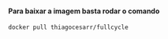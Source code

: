 #### Para baixar a imagem basta rodar o comando

   ```bash
   docker pull thiagocesarr/fullcycle
   ```
